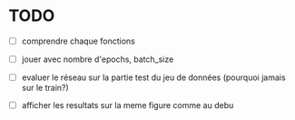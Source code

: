 # TODO

- [ ] comprendre chaque fonctions
  
- [ ] jouer avec nombre d'epochs, batch_size

- [ ] evaluer le réseau sur la partie test du jeu de données (pourquoi jamais sur le train?)

- [ ] afficher les resultats sur la meme figure comme au debu
